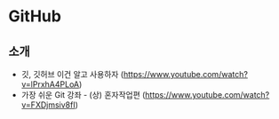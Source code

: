 # GitHub

## 소개
* 깃, 깃허브 이건 알고 사용하자 (https://www.youtube.com/watch?v=lPrxhA4PLoA)
* 가장 쉬운 Git 강좌 - (상) 혼자작업편 (https://www.youtube.com/watch?v=FXDjmsiv8fI)

